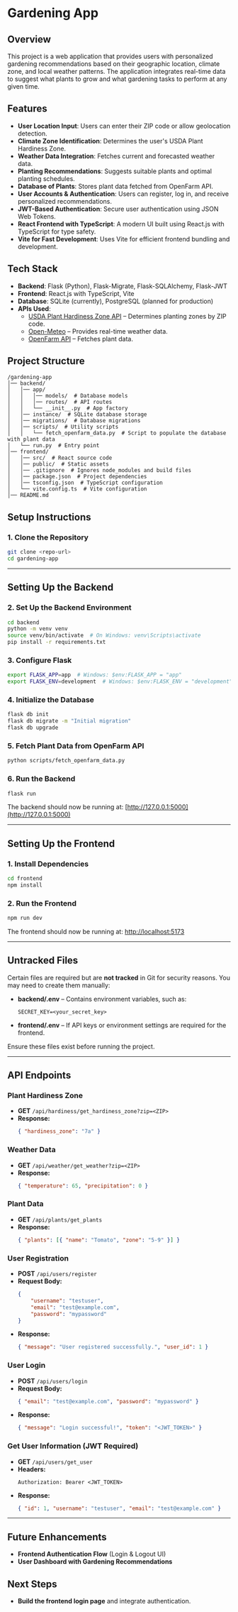 # Gardening App

## Overview

This project is a web application that provides users with personalized gardening recommendations based on their geographic location, climate zone, and local weather patterns. The application integrates real-time data to suggest what plants to grow and what gardening tasks to perform at any given time.

## Features

-   **User Location Input**: Users can enter their ZIP code or allow geolocation detection.
-   **Climate Zone Identification**: Determines the user's USDA Plant Hardiness Zone.
-   **Weather Data Integration**: Fetches current and forecasted weather data.
-   **Planting Recommendations**: Suggests suitable plants and optimal planting schedules.
-   **Database of Plants**: Stores plant data fetched from OpenFarm API.
-   **User Accounts & Authentication**: Users can register, log in, and receive personalized recommendations.
-   **JWT-Based Authentication**: Secure user authentication using JSON Web Tokens.
-   **React Frontend with TypeScript**: A modern UI built using React.js with TypeScript for type safety.
-   **Vite for Fast Development**: Uses Vite for efficient frontend bundling and development.

## Tech Stack

-   **Backend**: Flask (Python), Flask-Migrate, Flask-SQLAlchemy, Flask-JWT
-   **Frontend**: React.js with TypeScript, Vite
-   **Database**: SQLite (currently), PostgreSQL (planned for production)
-   **APIs Used**:
    -   [USDA Plant Hardiness Zone API](https://phzmapi.org/) – Determines planting zones by ZIP code.
    -   [Open-Meteo](https://open-meteo.com/) – Provides real-time weather data.
    -   [OpenFarm API](https://openfarm.cc/) – Fetches plant data.

## Project Structure

```
/gardening-app
│── backend/
│   │── app/
│   │   │── models/  # Database models
│   │   │── routes/  # API routes
│   │   └── __init__.py  # App factory
│   │── instance/  # SQLite database storage
│   │── migrations/  # Database migrations
│   │── scripts/  # Utility scripts
│   │   └── fetch_openfarm_data.py  # Script to populate the database with plant data
│   └── run.py  # Entry point
│── frontend/
│   │── src/  # React source code
│   │── public/  # Static assets
│   │── .gitignore  # Ignores node_modules and build files
│   │── package.json  # Project dependencies
│   │── tsconfig.json  # TypeScript configuration
│   └── vite.config.ts  # Vite configuration
│── README.md
```

## Setup Instructions

### **1. Clone the Repository**

```bash
git clone <repo-url>
cd gardening-app
```

---

## **Setting Up the Backend**

### **2. Set Up the Backend Environment**

```bash
cd backend
python -m venv venv
source venv/bin/activate  # On Windows: venv\Scripts\activate
pip install -r requirements.txt
```

### **3. Configure Flask**

```bash
export FLASK_APP=app  # Windows: $env:FLASK_APP = "app"
export FLASK_ENV=development  # Windows: $env:FLASK_ENV = "development"
```

### **4. Initialize the Database**

```bash
flask db init
flask db migrate -m "Initial migration"
flask db upgrade
```

### **5. Fetch Plant Data from OpenFarm API**

```bash
python scripts/fetch_openfarm_data.py
```

### **6. Run the Backend**

```bash
flask run
```

The backend should now be running at: [http://127.0.0.1:5000](http://127.0.0.1:5000)

---

## **Setting Up the Frontend**

### **1. Install Dependencies**

```bash
cd frontend
npm install
```

### **2. Run the Frontend**

```bash
npm run dev
```

The frontend should now be running at: [http://localhost:5173](http://localhost:5173)

---

## Untracked Files

Certain files are required but are **not tracked** in Git for security reasons. You may need to create them manually:

-   **backend/.env** – Contains environment variables, such as:
    ```
    SECRET_KEY=<your_secret_key>
    ```
-   **frontend/.env** – If API keys or environment settings are required for the frontend.

Ensure these files exist before running the project.

---

## API Endpoints

### **Plant Hardiness Zone**

-   **GET** `/api/hardiness/get_hardiness_zone?zip=<ZIP>`
-   **Response:**
    ```json
    { "hardiness_zone": "7a" }
    ```

### **Weather Data**

-   **GET** `/api/weather/get_weather?zip=<ZIP>`
-   **Response:**
    ```json
    { "temperature": 65, "precipitation": 0 }
    ```

### **Plant Data**

-   **GET** `/api/plants/get_plants`
-   **Response:**
    ```json
    { "plants": [{ "name": "Tomato", "zone": "5-9" }] }
    ```

### **User Registration**

-   **POST** `/api/users/register`
-   **Request Body:**
    ```json
    {
        "username": "testuser",
        "email": "test@example.com",
        "password": "mypassword"
    }
    ```
-   **Response:**
    ```json
    { "message": "User registered successfully.", "user_id": 1 }
    ```

### **User Login**

-   **POST** `/api/users/login`
-   **Request Body:**
    ```json
    { "email": "test@example.com", "password": "mypassword" }
    ```
-   **Response:**
    ```json
    { "message": "Login successful!", "token": "<JWT_TOKEN>" }
    ```

### **Get User Information (JWT Required)**

-   **GET** `/api/users/get_user`
-   **Headers:**
    ```http
    Authorization: Bearer <JWT_TOKEN>
    ```
-   **Response:**
    ```json
    { "id": 1, "username": "testuser", "email": "test@example.com" }
    ```

---

## Future Enhancements

-   **Frontend Authentication Flow** (Login & Logout UI)
-   **User Dashboard with Gardening Recommendations**

## Next Steps

-   **Build the frontend login page** and integrate authentication.
